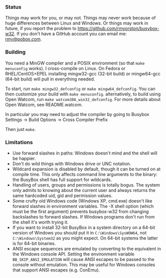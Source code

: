 ### Status

Things may work for you, or may not.  Things may never work because of huge differences between Linux and Windows.  Or things may work in future, if you report the problem to https://github.com/rmyorston/busybox-w32.  If you don't have a GitHub account you can email me: rmy@pobox.com.

### Building

You need a MinGW compiler and a POSIX environment (so that `make menuconfig` works).  I cross-compile on Linux.  On Fedora or RHEL/CentOS+EPEL installing mingw32-gcc (32-bit build) or mingw64-gcc (64-bit build) will pull in everything needed.

To start, run `make mingw32_defconfig` or `make mingw64_defconfig`.  You can then customize your build with `make menuconfig`. alternatively, to build using Open Watcom, run `make watcom386_win32_defconfig`. For more details about Open Watcom, see README.watcom.

In particular you may need to adjust the compiler by going to Busybox Settings -> Build Options -> Cross Compiler Prefix

Then just `make`.

### Limitations

 - Use forward slashes in paths:  Windows doesn't mind and the shell will be happier.
 - Don't do wild things with Windows drive or UNC notation.
 - Wildcard expansion is disabled by default, though it can be turned on at compile time.  This only affects command line arguments to the binary:  the BusyBox shell has full support for wildcards.
 - Handling of users, groups and permissions is totally bogus.  The system only admits to knowing about the current user and always returns the same hardcoded uid, gid and permission values.
 - Some crufty old Windows code (Windows XP, cmd.exe) doesn't like forward slashes in environment variables.  The -X shell option (which must be the first argument) prevents busybox-w32 from changing backslashes to forward slashes.  If Windows programs don't run from the shell it's worth trying it.
 - If you want to install 32-bit BusyBox in a system directory on a 64-bit version of Windows you should put it in `C:\Windows\SysWOW64`, not `C:\Windows\System32` as you might expect.  On 64-bit systems the latter is for 64-bit binaries.
 - ANSI escape sequences are emulated by converting to the equivalent in the Windows console API.  Setting the environment variable `BB_SKIP_ANSI_EMULATION` will cause ANSI escapes to be passed to the console without emulation.  This may be useful for Windows consoles that support ANSI escapes (e.g. ConEmu).

